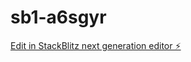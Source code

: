 # sb1-a6sgyr

[Edit in StackBlitz next generation editor ⚡️](https://stackblitz.com/~/github.com/ocachin/sb1-a6sgyr)